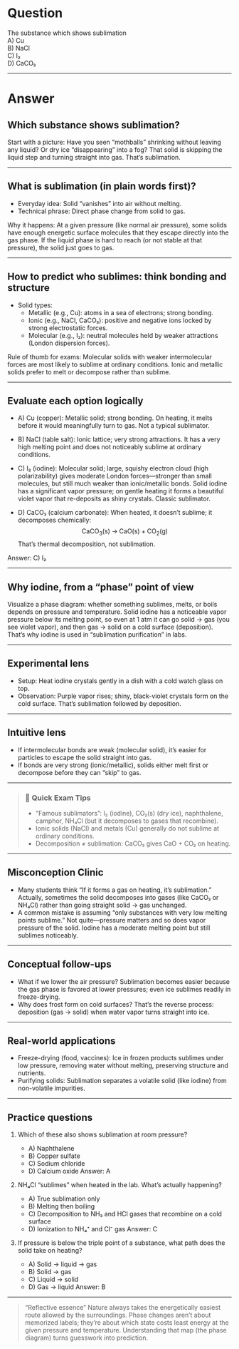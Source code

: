 # Question
The substance which shows sublimation  
   A) Cu  
   B) NaCl  
   C) I₂  
   D) CaCO₃

---
# Answer

## Which substance shows sublimation?

Start with a picture: Have you seen “mothballs” shrinking without leaving any liquid? Or dry ice “disappearing” into a fog? That solid is skipping the liquid step and turning straight into gas. That’s sublimation.

---

## What is sublimation (in plain words first)?

- Everyday idea: Solid “vanishes” into air without melting.
- Technical phrase: Direct phase change from solid to gas.

Why it happens: At a given pressure (like normal air pressure), some solids have enough energetic surface molecules that they escape directly into the gas phase. If the liquid phase is hard to reach (or not stable at that pressure), the solid just goes to gas.

---

## How to predict who sublimes: think bonding and structure

- Solid types:
  - Metallic (e.g., Cu): atoms in a sea of electrons; strong bonding.
  - Ionic (e.g., NaCl, CaCO₃): positive and negative ions locked by strong electrostatic forces.
  - Molecular (e.g., I₂): neutral molecules held by weaker attractions (London dispersion forces).

Rule of thumb for exams: Molecular solids with weaker intermolecular forces are most likely to sublime at ordinary conditions. Ionic and metallic solids prefer to melt or decompose rather than sublime.

---

## Evaluate each option logically

- A) Cu (copper): Metallic solid; strong bonding. On heating, it melts before it would meaningfully turn to gas. Not a typical sublimator.

- B) NaCl (table salt): Ionic lattice; very strong attractions. It has a very high melting point and does not noticeably sublime at ordinary conditions.

- C) I₂ (iodine): Molecular solid; large, squishy electron cloud (high polarizability) gives moderate London forces—stronger than small molecules, but still much weaker than ionic/metallic bonds. Solid iodine has a significant vapor pressure; on gentle heating it forms a beautiful violet vapor that re-deposits as shiny crystals. Classic sublimator.

- D) CaCO₃ (calcium carbonate): When heated, it doesn’t sublime; it decomposes chemically:
  $$
  \mathrm{CaCO_3(s) \;\to\; CaO(s) + CO_2(g)}
  $$
  That’s thermal decomposition, not sublimation.

Answer: C) I₂

---

## Why iodine, from a “phase” point of view

Visualize a phase diagram: whether something sublimes, melts, or boils depends on pressure and temperature. Solid iodine has a noticeable vapor pressure below its melting point, so even at 1 atm it can go solid → gas (you see violet vapor), and then gas → solid on a cold surface (deposition). That’s why iodine is used in “sublimation purification” in labs.

---

## Experimental lens

- Setup: Heat iodine crystals gently in a dish with a cold watch glass on top.
- Observation: Purple vapor rises; shiny, black-violet crystals form on the cold surface. That’s sublimation followed by deposition.

---

## Intuitive lens

- If intermolecular bonds are weak (molecular solid), it’s easier for particles to escape the solid straight into gas.
- If bonds are very strong (ionic/metallic), solids either melt first or decompose before they can “skip” to gas.

---

> ### 🧠 Quick Exam Tips
> - “Famous sublimators”: I₂ (iodine), CO₂(s) (dry ice), naphthalene, camphor, NH₄Cl (but it decomposes to gases that recombine).
> - Ionic solids (NaCl) and metals (Cu) generally do not sublime at ordinary conditions.
> - Decomposition ≠ sublimation: CaCO₃ gives CaO + CO₂ on heating.

---

## Misconception Clinic

- Many students think “If it forms a gas on heating, it’s sublimation.” Actually, sometimes the solid decomposes into gases (like CaCO₃ or NH₄Cl) rather than going straight solid → gas unchanged.
- A common mistake is assuming “only substances with very low melting points sublime.” Not quite—pressure matters and so does vapor pressure of the solid. Iodine has a moderate melting point but still sublimes noticeably.

---

## Conceptual follow-ups

- What if we lower the air pressure? Sublimation becomes easier because the gas phase is favored at lower pressures; even ice sublimes readily in freeze-drying.
- Why does frost form on cold surfaces? That’s the reverse process: deposition (gas → solid) when water vapor turns straight into ice.

---

## Real-world applications

- Freeze-drying (food, vaccines): Ice in frozen products sublimes under low pressure, removing water without melting, preserving structure and nutrients.
- Purifying solids: Sublimation separates a volatile solid (like iodine) from non-volatile impurities.

---

## Practice questions

1) Which of these also shows sublimation at room pressure?
   - A) Naphthalene
   - B) Copper sulfate
   - C) Sodium chloride
   - D) Calcium oxide
   Answer: A

2) NH₄Cl “sublimes” when heated in the lab. What’s actually happening?
   - A) True sublimation only
   - B) Melting then boiling
   - C) Decomposition to NH₃ and HCl gases that recombine on a cold surface
   - D) Ionization to NH₄⁺ and Cl⁻ gas
   Answer: C

3) If pressure is below the triple point of a substance, what path does the solid take on heating?
   - A) Solid → liquid → gas
   - B) Solid → gas
   - C) Liquid → solid
   - D) Gas → liquid
   Answer: B

---

> “Reflective essence”
> Nature always takes the energetically easiest route allowed by the surroundings. Phase changes aren’t about memorized labels; they’re about which state costs least energy at the given pressure and temperature. Understanding that map (the phase diagram) turns guesswork into prediction.